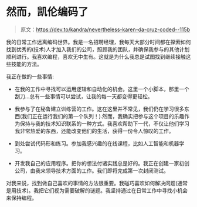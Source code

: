 # 然而，凯伦编码了

> 原文：<https://dev.to/kandra/nevertheless-karen-da-cruz-coded--115b>

我的日常工作远离编码世界。我是一名招聘经理，我每天大部分时间都在探索如何找到优秀的(技术)人才加入我们的公司，照顾我的团队，并确保我参与的其他计划顺利进行。我喜欢编程，喜欢无中生有。这就是为什么我总是试图找到继续接触这些技能的方法。

我正在做的一些事情:

*   在我的工作中寻找可以运用逻辑和自动化的机会。这里一个小脚本，那里一个刮刀...总有一些事情可以尝试，让我的每一天都变得更轻松。

*   我参与了在秘鲁建立训练营的工作。这在这里并不常见，我们仍在学习很多东西(我们正在运行我们的第一个队列！).然而，我确实把参与这个项目的乐趣作为保持与我的技术知识联系的一种方式。我喜欢帮助下一代，不仅让他们学习我非常热爱的东西，还能改变他们的生活，获得一份令人惊叹的工作。

*   到处尝试代码形和练习。参加我感兴趣的在线课程，比如人工智能和机器学习。

*   开发我自己的应用程序。把你的想法付诸实践总是好的。我正在创建一家初创公司，由我来领导技术方面的工作。我们即将完成第一次封闭测试。

对我来说，找到做自己喜欢的事情的方法很重要。我碰巧喜欢如何解决问题(通常是用技术)。我把它们视为需要破解的谜题。我坚持通过在日常工作中寻找小机会来保持编程。